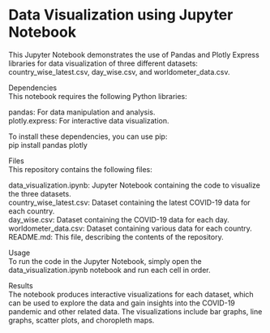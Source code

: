 # Data Visualization using Jupyter Notebook
This Jupyter Notebook demonstrates the use of Pandas and Plotly Express libraries for data visualization of three different datasets: <br>country_wise_latest.csv, day_wise.csv, and worldometer_data.csv.

Dependencies<br>
This notebook requires the following Python libraries:

pandas: For data manipulation and analysis.<br>
plotly.express: For interactive data visualization.<br>

To install these dependencies, you can use pip:<br>
pip install pandas plotly

Files<br>
This repository contains the following files:

data_visualization.ipynb: Jupyter Notebook containing the code to visualize the three datasets.<br>
country_wise_latest.csv: Dataset containing the latest COVID-19 data for each country.<br>
day_wise.csv: Dataset containing the COVID-19 data for each day.<br>
worldometer_data.csv: Dataset containing various data for each country.<br>
README.md: This file, describing the contents of the repository.<br>

Usage<br>
To run the code in the Jupyter Notebook, simply open the data_visualization.ipynb notebook and run each cell in order.<br>

Results<br>
The notebook produces interactive visualizations for each dataset, which can be used to explore the data and gain insights into the COVID-19 pandemic and other related data. The visualizations include bar graphs, line graphs, scatter plots, and choropleth maps.
